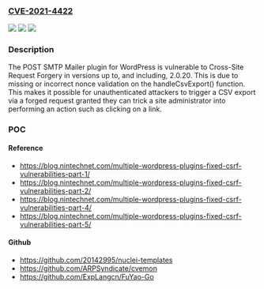 ### [CVE-2021-4422](https://cve.mitre.org/cgi-bin/cvename.cgi?name=CVE-2021-4422)
![](https://img.shields.io/static/v1?label=Product&message=POST%20SMTP%20Mailer%20%E2%80%93%20Email%20log%2C%20Delivery%20Failure%20Notifications%20and%20Best%20Mail%20SMTP%20for%20WordPress&color=blue)
![](https://img.shields.io/static/v1?label=Version&message=*%20&color=brightgreen)
![](https://img.shields.io/static/v1?label=Vulnerability&message=CWE-352%20Cross-Site%20Request%20Forgery%20(CSRF)&color=brightgreen)

### Description

The POST SMTP Mailer plugin for WordPress is vulnerable to Cross-Site Request Forgery in versions up to, and including, 2.0.20. This is due to missing or incorrect nonce validation on the handleCsvExport() function. This makes it possible for unauthenticated attackers to trigger a CSV export via a forged request granted they can trick a site administrator into performing an action such as clicking on a link.

### POC

#### Reference
- https://blog.nintechnet.com/multiple-wordpress-plugins-fixed-csrf-vulnerabilities-part-1/
- https://blog.nintechnet.com/multiple-wordpress-plugins-fixed-csrf-vulnerabilities-part-2/
- https://blog.nintechnet.com/multiple-wordpress-plugins-fixed-csrf-vulnerabilities-part-4/
- https://blog.nintechnet.com/multiple-wordpress-plugins-fixed-csrf-vulnerabilities-part-5/

#### Github
- https://github.com/20142995/nuclei-templates
- https://github.com/ARPSyndicate/cvemon
- https://github.com/ExpLangcn/FuYao-Go

